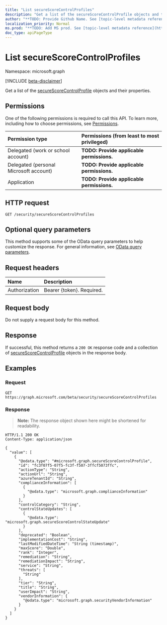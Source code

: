 ```yaml
---
title: "List secureScoreControlProfiles"
description: "Get a list of the secureScoreControlProfile objects and their properties."
author: "**TODO: Provide Github Name. See [topic-level metadata reference](https://msgo.azurewebsites.net/add/document/guidelines/metadata.html#topic-level-metadata)**"
localization_priority: Normal
ms.prod: "**TODO: Add MS prod. See [topic-level metadata reference](https://msgo.azurewebsites.net/add/document/guidelines/metadata.html#topic-level-metadata)**"
doc_type: apiPageType
---
```


# List secureScoreControlProfiles
Namespace: microsoft.graph

[!INCLUDE [beta-disclaimer](../../includes/beta-disclaimer.md)]

Get a list of the [secureScoreControlProfile](../resources/securescorecontrolprofile.md) objects and their properties.

## Permissions
One of the following permissions is required to call this API. To learn more, including how to choose permissions, see [Permissions](/graph/permissions-reference).

|Permission type|Permissions (from least to most privileged)|
|:---|:---|
|Delegated (work or school account)|**TODO: Provide applicable permissions.**|
|Delegated (personal Microsoft account)|**TODO: Provide applicable permissions.**|
|Application|**TODO: Provide applicable permissions.**|

## HTTP request

<!-- {
  "blockType": "ignored"
}
-->
``` http
GET /security/secureScoreControlProfiles
```

## Optional query parameters
This method supports some of the OData query parameters to help customize the response. For general information, see [OData query parameters](/graph/query-parameters).

## Request headers
|Name|Description|
|:---|:---|
|Authorization|Bearer {token}. Required.|

## Request body
Do not supply a request body for this method.

## Response

If successful, this method returns a `200 OK` response code and a collection of [secureScoreControlProfile](../resources/securescorecontrolprofile.md) objects in the response body.

## Examples

### Request
<!-- {
  "blockType": "request",
  "name": "list_securescorecontrolprofile"
}
-->
``` http
GET https://graph.microsoft.com/beta/security/secureScoreControlProfiles
```


### Response
>**Note:** The response object shown here might be shortened for readability.
<!-- {
  "blockType": "response",
  "truncated": true,
  "@odata.type": "Collection(microsoft.graph.secureScoreControlProfile)"
}
-->
``` http
HTTP/1.1 200 OK
Content-Type: application/json

{
  "value": [
    {
      "@odata.type": "#microsoft.graph.secureScoreControlProfile",
      "id": "fc3f07f5-07f5-fc3f-f507-3ffcf5073ffc",
      "actionType": "String",
      "actionUrl": "String",
      "azureTenantId": "String",
      "complianceInformation": [
        {
          "@odata.type": "microsoft.graph.complianceInformation"
        }
      ],
      "controlCategory": "String",
      "controlStateUpdates": [
        {
          "@odata.type": "microsoft.graph.secureScoreControlStateUpdate"
        }
      ],
      "deprecated": "Boolean",
      "implementationCost": "String",
      "lastModifiedDateTime": "String (timestamp)",
      "maxScore": "Double",
      "rank": "Integer",
      "remediation": "String",
      "remediationImpact": "String",
      "service": "String",
      "threats": [
        "String"
      ],
      "tier": "String",
      "title": "String",
      "userImpact": "String",
      "vendorInformation": {
        "@odata.type": "microsoft.graph.securityVendorInformation"
      }
    }
  ]
}
```


